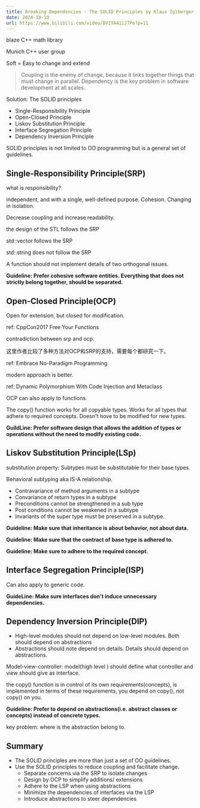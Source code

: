 ```yaml
---
title: Breaking Dependencies - The SOLID Principles by Klaus Iglberger
date: 2024-10-10
url: https://www.bilibili.com/video/BV1YA411J7Pe?p=11
---
```


blaze C++ math library

Munich C++ user group

Soft = Easy to change and extend

> Coupling is the enemy of change, because it links together things that must change in parallel.
> Dependency is the key problem in software development at all scales.

Solution: The SOLID principles

- Single-Responsibility Principle
- Open-Closed Principle
- Liskov Substitution Principle
- Interface Segregation Principle
- Dependency Inversion Principle

SOLID principles is not limited to OO programming but is a general set of guidelines.

## Single-Responsibility Principle(SRP)

what is responsibility?

independent, and with a single, well-defined purpose. Cohesion. Changing in isolation.

Decrease coupling and increase readability.

the design of the STL follows the SRP

std::vector follows the SRP

std::string does not follow the SRP

A function should not implement details of two orthogonal issues.

**Guideline: Prefer cohesive software entities. Everything that does not strictly belong together, should be separated.**

## Open-Closed Principle(OCP)

Open for extension, but closed for modification.

ref: CppCon2017 Free Your Functions

contradiction between srp and ocp.

这里作者比较了多种方法对OCP和SRP的支持，需要每个都研究一下。

ref: Embrace No-Paradigm Programming

modern approach is better.

ref: Dynamic Polymorphism With Code Injection and Metaclass

OCP can also apply to functions.

The copy() function works for all copyable types. Works for all types that adhere to required concepts. Doesn't hove to be modified for new types.

**GuildLine: Prefer software design that allows the addition of types or operations without the need to modify existing code.**

## Liskov Substitution Principle(LSp)

substitution property: Subtypes must be substitutable for their base types.

Behavioral subtyping aka IS-A relationship.

- Contravariance of method arguments in a subtype
- Convariance of return types in a subtype
- Preconditions cannot be strengthened in a sub type
- Post conditions cannot be weakened in a subtype
- Invariants of the super type must be preserved in a subtype.

**Guideline: Make sure that inheritance is about behavior, not about data.**

**Guideline: Make sure that the contract of base type is adhered to.**

**Guideline: Make sure to adhere to the required concept.**

## Interface Segregation Principle(ISP)

Can also apply to generic code.

**GuideLine: Make sure interfaces don't induce unnecessary dependencies.**

## Dependency Inversion Principle(DIP)

- High-level modules should not depend on low-level modules. Both should depend on abstractions
- Abstractions should note depend on details. Details should depend on abstractions.

Model-view-controller: model(high level ) should define what controller and view should give as interface.

the copy() function is in control of its own requirements(concepts), is implemented in terms of these requirements, you depend on copy(), not copy() on you.

**Guideline: Prefer to depend on abstractions(i.e. abstract classes or concepts) instead of concrete types.**

key problem: where is the abstraction belong to.

## Summary

- The SOLID principles are more than just a set of OO guidelines.
- Use the SOLID principles to reduce coupling and facilitate change.
  - Separate concerns via the SRP to isolate changes
  - Design by OCP to simplify additions/ extensions
  - Adhere to the LSP when using abstractions
  - Minimize the dependencies of interfaces via the LSP
  - Introduce abstractions to steer dependencies
